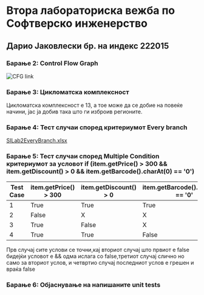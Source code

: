 <h1>Втора лабораториска вежба по Софтверско инженерство</h1>
<h2>Дарио Јаковлески бр. на индекс 222015</h2>

<h3>Барање 2: Control Flow Graph</h3>

![CFG link](https://github.com/dariyozz/SI_2024_lab2_222015/assets/134236483/bf8fd377-d4cb-4b8c-9554-8d3b14a21a96)

<h3>Барање 3: Цикломатска комплексност</h3>
<p>Цикломатска комплексност е 13, а тое може да се добие на повеќе начини, јас ја добив така што ги изброив регионите.</p>

<h3>Барање 4: Тест случаи според критериумот Every branch</h3>

[SILab2EveryBranch.xlsx](https://github.com/dariyozz/SI_2024_lab2_222015/files/15287389/SILab2EveryBranch.xlsx)


<h3>Барање 5: Тест случаи според Multiple Condition критериумот за условот
if (item.getPrice() > 300 && item.getDiscount() > 0 && item.getBarcode().charAt(0)
== '0')</h3>

<table>
  <thead>
    <tr>
      <th>Test Case</th>
      <th>item.getPrice() &gt; 300</th>
      <th>item.getDiscount() &gt; 0</th>
      <th>item.getBarcode().charAt(0) == '0'</th>
    </tr>
  </thead>
  <tbody>
    <tr>
      <td>1</td>
      <td>True</td>
      <td>True</td>
      <td>True</td>
    </tr>
    <tr>
      <td>2</td>
      <td>False</td>
      <td>X</td>
      <td>X</td>
    </tr>
    <tr>
      <td>3</td>
      <td>True</td>
      <td>False</td>
      <td>X</td>
    </tr>
    <tr>
      <td>4</td>
      <td>True</td>
      <td>True</td>
      <td>False</td>
    </tr>
  </tbody>
</table>

  <p>Прв случај сите услови се точни,кај вториот случај што првиот е false бидејќи условот е && одма ислага со false,третиот случај слично но само за вториот услов, и четвртио случај последниот услов е грешен и враќа false </p>
  
<h3>Барање 6: Објаснување на напишаните unit tests</h3>

